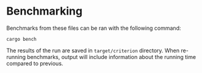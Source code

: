 # Benchmarking

Benchmarks from these files can be ran with the following command:

```shell
cargo bench
```

The results of the run are saved in `target/criterion` directory.
When re-running benchmarks, output will include information about the running time compared to previous.
